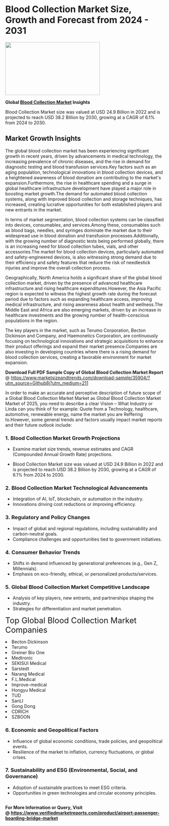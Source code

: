<H1>Blood Collection Market Size, Growth and Forecast from 2024 - 2031</H1><img class="aligncenter size-medium wp-image-584254" src="https://thirdeyenews.in/wp-content/uploads/2024/09/Global-Market-Research-300x168.jpeg" alt="" width="300" height="168" /><p><strong>Global&nbsp;<a href="https://www.marketsizeandtrends.com/download-sample/35904/?utm_source=Github8j?utm_medium=211">Blood Collection Market</a> Insights</strong></p><p>Blood Collection Market size was valued at USD 24.9 Billion in 2022 and is projected to reach USD 38.2 Billion by 2030, growing at a CAGR of 6.1% from 2024 to 2030.</p><p><h2>Market Growth Insights</h2> <p>The global blood collection market has been experiencing significant growth in recent years, driven by advancements in medical technology, the increasing prevalence of chronic diseases, and the rise in demand for diagnostic testing and blood transfusion services.Key factors such as an aging population, technological innovations in blood collection devices, and a heightened awareness of blood donation are contributing to the market's expansion.Furthermore, the rise in healthcare spending and a surge in global healthcare infrastructure development have played a major role in boosting market growth.The demand for automated blood collection systems, along with improved blood collection and storage techniques, has increased, creating lucrative opportunities for both established players and new entrants in the market.</p> <p>In terms of market segmentation, blood collection systems can be classified into devices, consumables, and services.Among these, consumables such as blood bags, needles, and syringes dominate the market due to their widespread use in blood donation and transfusion processes.Additionally, with the growing number of diagnostic tests being performed globally, there is an increasing need for blood collection tubes, vials, and other accessories.The market for blood collection devices, particularly automated and safety-engineered devices, is also witnessing strong demand due to their efficiency and safety features that reduce the risk of needlestick injuries and improve the overall collection process.</p> <p>Geographically, North America holds a significant share of the global blood collection market, driven by the presence of advanced healthcare infrastructure and rising healthcare expenditures.However, the Asia Pacific region is expected to witness the highest growth rate during the forecast period due to factors such as expanding healthcare access, improving medical infrastructure, and rising awareness about health and wellness.The Middle East and Africa are also emerging markets, driven by an increase in healthcare investments and the growing number of health-conscious populations in the region.</p> <p>The key players in the market, such as Terumo Corporation, Becton Dickinson and Company, and Haemonetics Corporation, are continuously focusing on technological innovations and strategic acquisitions to enhance their product offerings and expand their market presence.Companies are also investing in developing countries where there is a rising demand for blood collection services, creating a favorable environment for market expansion.</p> <p><span class=""><strong>Download Full PDF Sample Copy of Global Blood Collection Market Report</strong> @ <a href="https://www.marketsizeandtrends.com/download-sample/35904/?utm_source=Github8j?utm_medium=211" target="_blank">https://www.marketsizeandtrends.com/download-sample/35904/?utm_source=Github8j?utm_medium=211</a></span></p><p>In order to make an accurate and perceptive description of future scope of a Global&nbsp;Blood Collection Market Market as Global&nbsp;Blood Collection Market Market of 2025, you need to describe a clear Vision &ndash; What Industry or Linda can you think of for example: Quote from a Technology, healthcare, automotive, renewable energy, name the market you are Reffering to.However, some general trends and factors usually impact market reports and their future outlook include:</p><h3>1.&nbsp;<strong>Blood Collection Market Growth Projections</strong></h3><ul><li>Examine market size trends, revenue estimates and CAGR (Compounded Annual Growth Rate) projections.</li><li><p>Blood Collection Market size was valued at USD 24.9 Billion in 2022 and is projected to reach USD 38.2 Billion by 2030, growing at a CAGR of 6.1% from 2024 to 2030.</p></li></ul><h3>2.&nbsp;<strong>Blood Collection Market Technological Advancements</strong></h3><ul><li>Integration of AI, IoT, blockchain, or automation in the industry.</li><li>Innovations driving cost reductions or improving efficiency.</li></ul><h3>3.&nbsp;<strong>Regulatory and Policy Changes</strong></h3><ul><li>Impact of global and regional regulations, including sustainability and carbon-neutral goals.</li><li>Compliance challenges and opportunities tied to government initiatives.</li></ul><h3>4.&nbsp;<strong>Consumer Behavior Trends</strong></h3><ul><li>Shifts in demand influenced by generational preferences (e.g., Gen Z, Millennials).</li><li>Emphasis on eco-friendly, ethical, or personalized products/services.</li></ul><h3>5.&nbsp;<strong>Global Blood Collection Market Competitive Landscape</strong></h3><ul><li>Analysis of key players, new entrants, and partnerships shaping the industry.</li><li>Strategies for differentiation and market penetration.</li></ul><p data-pm-slice="1 1 []"><span style="color: inherit; font-family: inherit; font-size: 25px;">Top Global Blood Collection Market Companies</span></p><div class="" data-test-id=""><p><li>Becton Dickinson</li><li> Terumo</li><li> Greiner Bio One</li><li> Medtronic</li><li> SEKISUI Medical</li><li> Sarstedt</li><li> Narang Medical</li><li> F.L.Medical</li><li> Improve-medical</li><li> Hongyu Medical</li><li> TUD</li><li> SanLI</li><li> Gong Dong</li><li> CDRICH</li><li> SZBOON</li></p></div><h3>6.&nbsp;<strong>Economic and Geopolitical Factors</strong></h3><ul><li>Influence of global economic conditions, trade policies, and geopolitical events.</li><li>Resilience of the market to inflation, currency fluctuations, or global crises.</li></ul><h3>7.&nbsp;<strong>Sustainability and ESG (Environmental, Social, and Governance)</strong></h3><ul><li>Adoption of sustainable practices to meet ESG criteria.</li><li>Opportunities in green technologies and circular economy principles.</li></ul><h2><strong style="font-size: 14px;">For More Information or Query, Visit @&nbsp;</strong><a style="background-color: #ffffff; font-size: 14px;" href="https://www.marketsizeandtrends.com/report/blood-collection-market/" target="_blank">https://www.verifiedmarketreports.com/product/airport-passenger-boarding-bridge-market</a></h2>